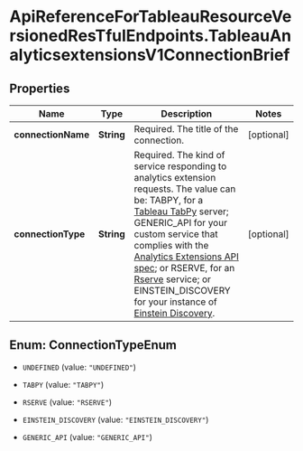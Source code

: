 # ApiReferenceForTableauResourceVersionedResTfulEndpoints.TableauAnalyticsextensionsV1ConnectionBrief

## Properties

Name | Type | Description | Notes
------------ | ------------- | ------------- | -------------
**connectionName** | **String** | Required. The title of the connection. | [optional] 
**connectionType** | **String** | Required. The kind of service responding to analytics extension requests. The value can be: TABPY, for a [Tableau TabPy](https://github.com/tableau/TabPy) server; GENERIC_API for your custom service that complies with the [Analytics Extensions API spec](https://tableau.github.io/analytics-extensions-api/docs/ae_intro.html); or RSERVE, for an [Rserve](https://www.tableau.com/solutions/r) service; or EINSTEIN_DISCOVERY for your instance of [Einstein Discovery](https://help.tableau.com/current/server-linux/en-us/config_r_tabpy.htm). | [optional] 



## Enum: ConnectionTypeEnum


* `UNDEFINED` (value: `"UNDEFINED"`)

* `TABPY` (value: `"TABPY"`)

* `RSERVE` (value: `"RSERVE"`)

* `EINSTEIN_DISCOVERY` (value: `"EINSTEIN_DISCOVERY"`)

* `GENERIC_API` (value: `"GENERIC_API"`)




